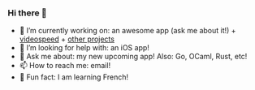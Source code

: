 ### Hi there 👋

- 🔭 I’m currently working on: an awesome app (ask me about it!) + [videospeed](https://github.com/igrigorik/videospeed) + [other projects](http://siadat.github.io/projects)
- 🤔 I’m looking for help with: an iOS app!
- 💬 Ask me about: my new upcoming app! Also: Go, OCaml, Rust, etc!
- 📫 How to reach me: email!
- 🌱 Fun fact: I am learning French!

